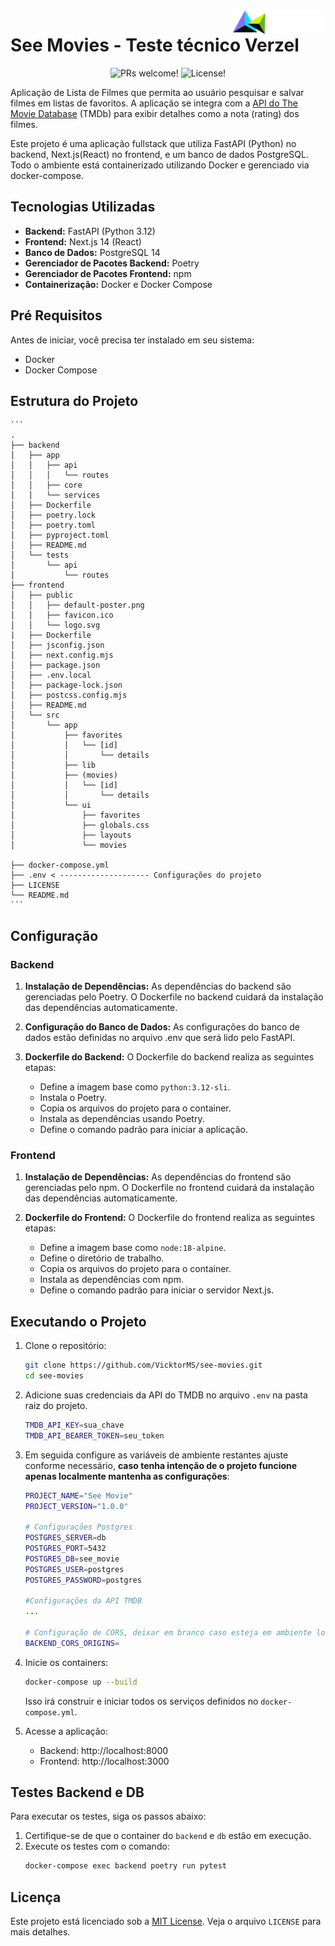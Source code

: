 <img src="meta/logo_icon_verzel_white.svg" width="150" align="right" />

# See Movies - Teste técnico Verzel

<p align="center">
 <img src="https://img.shields.io/static/v1?label=PRs&message=welcome&color=49AA26&labelColor=000000" alt="PRs welcome!" /> 
 <img src="https://img.shields.io/static/v1?label=license&message=MIT&color=49AA26&labelColor=000000" alt="License!" />

</p>

 Aplicação de Lista de Filmes que permita ao usuário pesquisar e salvar filmes em listas de favoritos. A aplicação se integra com a [API do The Movie Database](https://developer.themoviedb.org/docs/authentication-application) (TMDb) para exibir detalhes como a nota (rating) dos filmes.

 Este projeto é uma aplicação fullstack que utiliza FastAPI (Python) no backend, Next.js(React) no frontend, e um banco de dados PostgreSQL. Todo o ambiente está containerizado utilizando Docker e gerenciado via docker-compose.

## Tecnologias Utilizadas
- **Backend:** FastAPI (Python 3.12)
- **Frontend:** Next.js 14 (React)
- **Banco de Dados:** PostgreSQL 14
- **Gerenciador de Pacotes Backend:** Poetry
- **Gerenciador de Pacotes Frontend:** npm
- **Containerização:** Docker e Docker Compose

## Pré Requisitos
Antes de iniciar, você precisa ter instalado em seu sistema:
- Docker
- Docker Compose

## Estrutura do Projeto
    ```
    .
    ├── backend
    │   ├── app
    │   │   ├── api
    │   │   │   └── routes
    │   │   ├── core
    │   │   └── services
    │   ├── Dockerfile
    │   ├── poetry.lock
    │   ├── poetry.toml
    │   ├── pyproject.toml
    │   ├── README.md
    │   └── tests
    │       └── api
    │           └── routes
    ├── frontend
    │   ├── public
    │   │   ├── default-poster.png
    │   │   ├── favicon.ico
    │   │   └── logo.svg
    |   ├── Dockerfile
    │   ├── jsconfig.json
    │   ├── next.config.mjs
    │   ├── package.json
    │   ├── .env.local 
    │   ├── package-lock.json
    │   ├── postcss.config.mjs
    │   ├── README.md
    │   └── src
    │       └── app
    │           ├── favorites
    │           │   └── [id]
    │           │       └── details
    │           ├── lib
    │           ├── (movies)
    │           │   └── [id]
    │           │       └── details
    │           └── ui
    │               ├── favorites
    │               ├── globals.css
    │               ├── layouts
    │               └── movies

    ├── docker-compose.yml
    ├── .env < -------------------- Configurações do projeto
    ├── LICENSE
    └── README.md
    ```
## Configuração

### Backend
1. **Instalação de Dependências:** As dependências do backend são gerenciadas pelo Poetry. O Dockerfile no backend cuidará da instalação das dependências automaticamente.

2. **Configuração do Banco de Dados:** As configurações do banco de dados estão definidas no arquivo .env que será lido pelo FastAPI.

3. **Dockerfile do Backend:** O Dockerfile do backend realiza as seguintes etapas:
    - Define a imagem base como `python:3.12-sli`.
    - Instala o Poetry.
    - Copia os arquivos do projeto para o container.
    - Instala as dependências usando Poetry.
    - Define o comando padrão para iniciar a aplicação.

### Frontend
1. **Instalação de Dependências:** As dependências do frontend são gerenciadas pelo npm. O Dockerfile no frontend cuidará da instalação das dependências automaticamente.

2. **Dockerfile do Frontend:** O Dockerfile do frontend realiza as seguintes etapas:
    - Define a imagem base como `node:18-alpine`.
    - Define o diretório de trabalho.
    - Copia os arquivos do projeto para o container.
    - Instala as dependências com npm.
    - Define o comando padrão para iniciar o servidor Next.js.

## Executando o Projeto
1. Clone o repositório:
    ```bash
    git clone https://github.com/VicktorMS/see-movies.git
    cd see-movies
    ```
2. Adicione suas credenciais da API do TMDB no arquivo `.env` na pasta raiz do projeto.
    ```bash
    TMDB_API_KEY=sua_chave
    TMDB_API_BEARER_TOKEN=seu_token
    ```

3. Em seguida configure as variáveis de ambiente restantes ajuste conforme necessário, __caso tenha intenção de o projeto funcione apenas localmente mantenha as configurações__:
    ```bash
    PROJECT_NAME="See Movie"
    PROJECT_VERSION="1.0.0"

    # Configurações Postgres
    POSTGRES_SERVER=db
    POSTGRES_PORT=5432
    POSTGRES_DB=see_movie
    POSTGRES_USER=postgres
    POSTGRES_PASSWORD=postgres

    #Configurações da API TMDB 
    ...

    # Configuração de CORS, deixar em branco caso esteja em ambiente local
    BACKEND_CORS_ORIGINS=

    ```
4. Inicie os containers:

    ```bash
    docker-compose up --build
    ```
    Isso irá construir e iniciar todos os serviços definidos no `docker-compose.yml`.

5. Acesse a aplicação:
    - Backend: http://localhost:8000
    - Frontend: http://localhost:3000

## Testes Backend e DB
Para executar os testes, siga os passos abaixo:
1. Certifique-se de que o container do `backend` e `db` estão em execução.
2. Execute os testes com o comando:
    ```bash
    docker-compose exec backend poetry run pytest
    ```
## Licença
Este projeto está licenciado sob a [MIT License](./LICENSE). Veja o arquivo `LICENSE` para mais detalhes.
